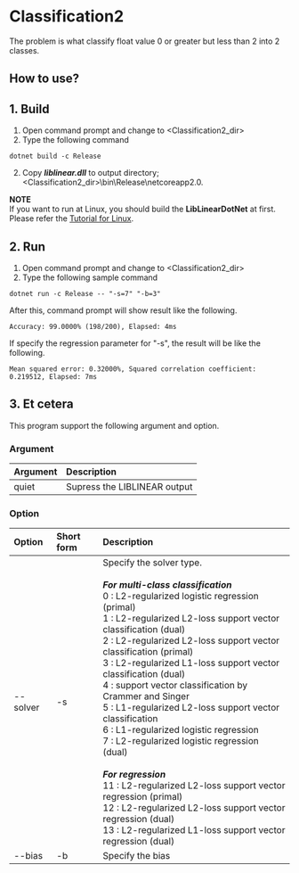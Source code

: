 ﻿# Classification2
 
The problem is what classify float value 0 or greater but less than 2 into 2 classes.

## How to use?

## 1. Build

1. Open command prompt and change to &lt;Classification2_dir&gt;
1. Type the following command
````
dotnet build -c Release
````
2. Copy ***liblinear.dll*** to output directory; &lt;Classification2_dir&gt;\bin\Release\netcoreapp2.0.

**NOTE**  
If you want to run at Linux, you should build the **LibLinearDotNet** at first.  
Please refer the [Tutorial for Linux](https://github.com/takuya-takeuchi/LibLinearDotNet/wiki/Tutorial-for-Linux).


## 2. Run

1. Open command prompt and change to &lt;Classification2_dir&gt;
1. Type the following sample command
````
dotnet run -c Release -- "-s=7" "-b=3"
````
After this, command prompt will show result like the following.
````
Accuracy: 99.0000% (198/200), Elapsed: 4ms
````
If specify the regression parameter for "-s", the result will be like the following.
````
Mean squared error: 0.32000%, Squared correlation coefficient: 0.219512, Elapsed: 7ms
````

## 3. Et cetera

This program support the following argument and option.

### Argument

|Argument|Description|
|:-----------|:------------|
|quiet|Supress the LIBLINEAR output|

### Option

|Option|Short form|Description|
|:-----------|:------------|:------------|
|--solver|-s|Specify the solver type.</br></br>***For multi-class classification***</br>0 : L2-regularized logistic regression (primal)</br>1 : L2-regularized L2-loss support vector classification (dual)</br>2 : L2-regularized L2-loss support vector classification (primal)</br>3 : L2-regularized L1-loss support vector classification (dual)</br>4 : support vector classification by Crammer and Singer</br>5 : L1-regularized L2-loss support vector classification</br>6 : L1-regularized logistic regression</br>7 : L2-regularized logistic regression (dual)</br></br>***For regression***</br>11 : L2-regularized L2-loss support vector regression (primal)</br>12 : L2-regularized L2-loss support vector regression (dual)</br>13 : L2-regularized L1-loss support vector regression (dual)|
|--bias|-b|Specify the bias|